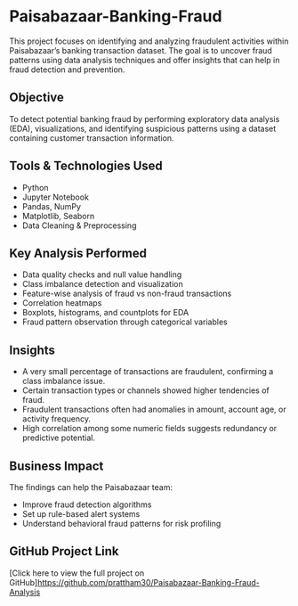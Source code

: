 # Paisabazaar-Banking-Fraud

This project focuses on identifying and analyzing fraudulent activities within Paisabazaar’s banking transaction dataset. The goal is to uncover fraud patterns using data analysis techniques and offer insights that can help in fraud detection and prevention.

##  Objective

To detect potential banking fraud by performing exploratory data analysis (EDA), visualizations, and identifying suspicious patterns using a dataset containing customer transaction information.

## Tools & Technologies Used
- Python
- Jupyter Notebook
- Pandas, NumPy
- Matplotlib, Seaborn
- Data Cleaning & Preprocessing

## Key Analysis Performed

- Data quality checks and null value handling
- Class imbalance detection and visualization
- Feature-wise analysis of fraud vs non-fraud transactions
- Correlation heatmaps
- Boxplots, histograms, and countplots for EDA
- Fraud pattern observation through categorical variables

## Insights

- A very small percentage of transactions are fraudulent, confirming a class imbalance issue.
- Certain transaction types or channels showed higher tendencies of fraud.
- Fraudulent transactions often had anomalies in amount, account age, or activity frequency.
- High correlation among some numeric fields suggests redundancy or predictive potential.

## Business Impact

The findings can help the Paisabazaar team:
- Improve fraud detection algorithms
- Set up rule-based alert systems
- Understand behavioral fraud patterns for risk profiling

## GitHub Project Link

[Click here to view the full project on GitHub]https://github.com/prattham30/Paisabazaar-Banking-Fraud-Analysis

